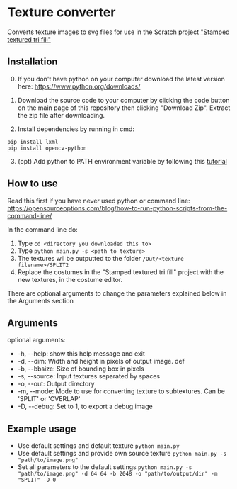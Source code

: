 # Texture converter
Converts texture images to svg files for use in the Scratch project ["Stamped textured tri fill"](https://scratch.mit.edu/projects/723419988/)
## Installation

0. If you don't have python on your computer download the latest version here: https://www.python.org/downloads/

1. Download the source code to your computer by clicking the code button on the main page of this repository then clicking "Download Zip". Extract the zip file after downloading.

2. Install dependencies by running in cmd:
```
pip install lxml
pip install opencv-python
```

3. (opt) Add python to PATH environment variable by following this [tutorial](https://www.educative.io/answers/how-to-add-python-to-path-variable-in-windows)

## How to use
Read this first if you have never used python or command line: https://opensourceoptions.com/blog/how-to-run-python-scripts-from-the-command-line/

In the command line do:
1. Type ```cd <directory you downloaded this to>```
2. Type ```python main.py -s <path to texture>```
3. The textures wil be outputted to the folder `/Out/<texture filename>/SPLIT2`
4. Replace the costumes in the "Stamped textured tri fill" project with the new textures, in the costume editor.

There are optional arguments to change the parameters explained below in the Arguments section


## Arguments
optional arguments:
- -h, --help:            show this help message and exit
- -d, --dim: Width and height in pixels of output image. def
-  -b, --bbsize: Size of bounding box in pixels
- -s, --source: Input textures separated by spaces
- -o, --out: Output directory
-  -m, --mode:  Mode to use for converting texture to subtextures. Can be 'SPLIT' or 'OVERLAP'
-  -D, --debug: Set to 1, to export a debug image

## Example usage

- Use default settings and default texture
```python main.py```
- Use default settings and provide own source texture
```python main.py -s "path/to/image.png"```
- Set all parameters to the default settings
```python main.py -s "path/to/image.png" -d 64 64 -b 2048 -o "path/to/output/dir" -m "SPLIT" -D 0```
